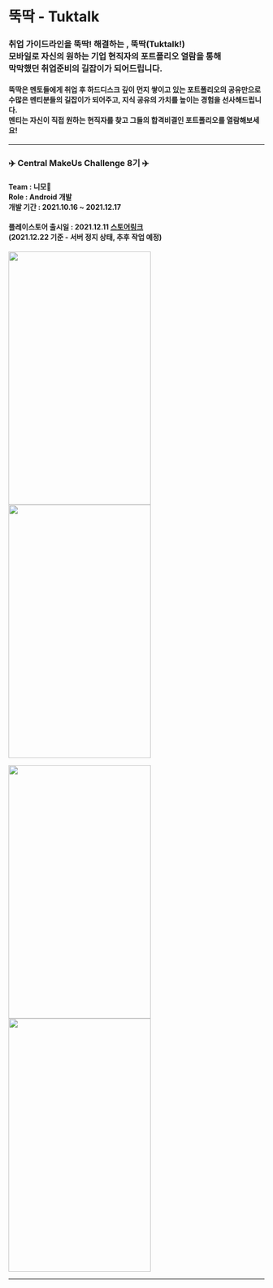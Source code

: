 # 뚝딱 - Tuktalk


### 취업 가이드라인을 뚝딱! 해결하는 , 뚝딱(Tuktalk!)<br> 모바일로 자신의 원하는 기업 현직자의 포트폴리오 열람을 통해<br>막막했던 취업준비의 길잡이가 되어드립니다.

#### 뚝딱은 멘토들에게 취업 후 하드디스크 깊이 먼지 쌓이고 있는 포트폴리오의 공유만으로<br>수많은 멘티분들의 길잡이가 되어주고, 지식 공유의 가치를 높이는 경험을 선사해드립니다.<br>멘티는 자신이 직접 원하는 현직자를 찾고 그들의 합격비결인 포트폴리오를 열람해보세요!
***


### ✈️ Central MakeUs Challenge 8기 ✈️
#### Team : 니모🐠<br>Role : Android 개발<br>개발 기간 : 2021.10.16 ~ 2021.12.17

#### 플레이스토어 출시일 : 2021.12.11 [스토어링크](https://play.google.com/store/apps/details?id=com.nemo.tuktalk)<br>(2021.12.22 기준 - 서버 정지 상태, 추후 작업 예정)

<img src="https://user-images.githubusercontent.com/69443895/146962892-5e545515-2429-4953-af35-2fc551b20a6c.png" width="280" height="498"/> <img src="https://user-images.githubusercontent.com/69443895/146963923-9836d873-6c48-4c76-8381-d780b6dc6e19.png" width="280" height="498"/>

<img src="https://user-images.githubusercontent.com/69443895/146964530-39285680-10ab-4930-9c46-ed43a385147e.png" width="280" height="498"/> <img src="https://user-images.githubusercontent.com/69443895/146964624-f144af8b-8214-4af6-b3f6-c1417ca4c906.png" width="280" height="498"/>

***








